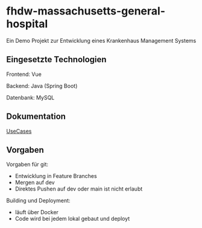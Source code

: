 # fhdw-massachusetts-general-hospital

Ein Demo Projekt zur Entwicklung eines Krankenhaus Management Systems


## Eingesetzte Technologien
Frontend: Vue 

Backend: Java (Spring Boot)

Datenbank: MySQL

## Dokumentation
[UseCases](/doku/Index.md)

## Vorgaben
Vorgaben für git:
- Entwicklung in Feature Branches
- Mergen auf dev
- Direktes Pushen auf dev oder main ist nicht erlaubt


Building und Deployment:
- läuft über Docker
- Code wird bei jedem lokal gebaut und deployt

